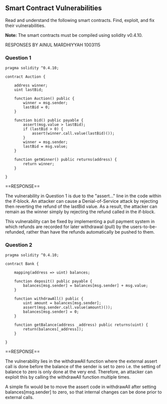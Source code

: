 ## Smart Contract Vulnerabilities

Read and understand the following smart contracts. Find, exploit, and fix
their vulnerabilities.

**Note:** The smart contracts must be compiled using solidity v0.4.10.

RESPONSES BY AINUL MARDHIYYAH 1003115

### Question 1

```
pragma solidity ^0.4.10;

contract Auction {

    address winner;
    uint lastBid;

    function Auction() public {
        winner = msg.sender;
        lastBid = 0;
    }

    function bid() public payable {
        assert(msg.value > lastBid);
        if (lastBid > 0) {
            assert(winner.call.value(lastBid)());
        }
        winner = msg.sender;
        lastBid = msg.value;
    }

    function getWinner() public returns(address) {
        return winner;
    }

}
```

==RESPONSE==

The vulnerability in Question 1 is due to the "assert..." line in the code within the if-block. An attacker can cause a Denial-of-Service attack by rejecting then reverting the refund of the lastBid value. As a result, the attacker can remain as the winner simply by rejecting the refund called in the if-block.

This vulnerability can be fixed by implementing a pull payment system in which refunds are recorded for later withdrawal (pull) by the users-to-be-refunded, rather than have the refunds automatically be pushed to them.

### Question 2

```
pragma solidity ^0.4.10;

contract Bank {

    mapping(address => uint) balances;

    function deposit() public payable {
        balances[msg.sender] = balances[msg.sender] + msg.value;
    }

    function withdrawAll() public {
        uint amount = balances[msg.sender];
        assert(msg.sender.call.value(amount)());
        balances[msg.sender] = 0;
    }

    function getBalance(address _address) public returns(uint) {
        return(balances[_address]);
    }

}
```

==RESPONSE==

The vulnerability lies in the withdrawAll function where the external assert call is done before the balance of the sender is set to zero i.e. the setting of balance to zero is only done at the very end. Therefore, an attacker can exploit this by calling the withdrawAll function multiple times.

A simple fix would be to move the assert code in withdrawAll after setting balances[msg.sender] to zero, so that internal changes can be done prior to external calls.
